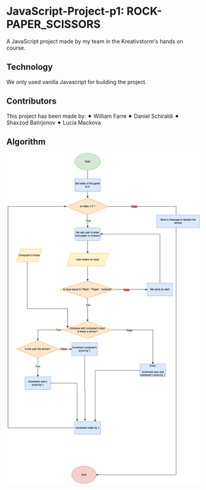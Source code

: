 # JavaScript-Project-p1: ROCK-PAPER_SCISSORS

A JavaScript project made by my team in the Kreativstorm's hands on course.

## Technology

We only used vanilla Javascript for building the project.

## Contributors

This project has been made by:
⚫︎ William Farre
⚫︎ Daniel Schiraldi
⚫︎ Shaxzod Batirjonov
⚫︎ Lucia Mackova

## Algorithm

![Screenshot](rpsalgo.png)
